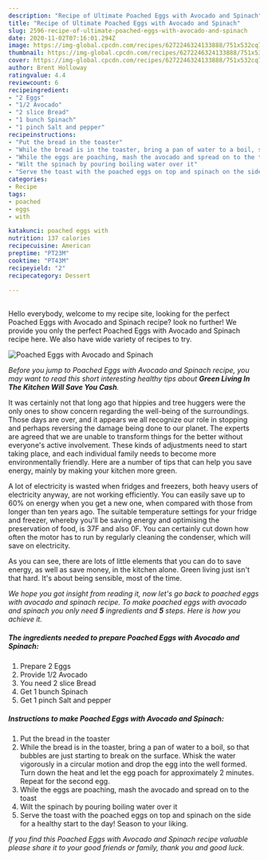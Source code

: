 ```yaml
---
description: "Recipe of Ultimate Poached Eggs with Avocado and Spinach"
title: "Recipe of Ultimate Poached Eggs with Avocado and Spinach"
slug: 2596-recipe-of-ultimate-poached-eggs-with-avocado-and-spinach
date: 2020-11-02T07:16:01.294Z
image: https://img-global.cpcdn.com/recipes/6272246324133888/751x532cq70/poached-eggs-with-avocado-and-spinach-recipe-main-photo.jpg
thumbnail: https://img-global.cpcdn.com/recipes/6272246324133888/751x532cq70/poached-eggs-with-avocado-and-spinach-recipe-main-photo.jpg
cover: https://img-global.cpcdn.com/recipes/6272246324133888/751x532cq70/poached-eggs-with-avocado-and-spinach-recipe-main-photo.jpg
author: Brent Holloway
ratingvalue: 4.4
reviewcount: 6
recipeingredient:
- "2 Eggs"
- "1/2 Avocado"
- "2 slice Bread"
- "1 bunch Spinach"
- "1 pinch Salt and pepper"
recipeinstructions:
- "Put the bread in the toaster"
- "While the bread is in the toaster, bring a pan of water to a boil, so that bubbles are just starting to break on the surface. Whisk the water vigorously in a circular motion and drop the egg into the well formed. Turn down the heat and let the egg poach for approximately 2 minutes. Repeat for the second egg."
- "While the eggs are poaching, mash the avocado and spread on to the toast"
- "Wilt the spinach by pouring boiling water over it"
- "Serve the toast with the poached eggs on top and spinach on the side for a healthy start to the day! Season to your liking."
categories:
- Recipe
tags:
- poached
- eggs
- with

katakunci: poached eggs with 
nutrition: 137 calories
recipecuisine: American
preptime: "PT23M"
cooktime: "PT43M"
recipeyield: "2"
recipecategory: Dessert

---
```

<br>
Hello everybody, welcome to my recipe site, looking for the perfect Poached Eggs with Avocado and Spinach recipe? look no further! We provide you only the perfect Poached Eggs with Avocado and Spinach recipe here. We also have wide variety of recipes to try.
<br>


![Poached Eggs with Avocado and Spinach](https://img-global.cpcdn.com/recipes/6272246324133888/751x532cq70/poached-eggs-with-avocado-and-spinach-recipe-main-photo.jpg)

<i>Before you jump to Poached Eggs with Avocado and Spinach recipe, you may want to read this short interesting healthy tips about 
<strong>Green Living In The Kitchen Will Save You Cash</strong>.</i>
</br>

It was certainly not that long ago that hippies and tree huggers were the only ones to show concern regarding the well-being of the surroundings. Those days are over, and it appears we all recognize our role in stopping and perhaps reversing the damage being done to our planet. The experts are agreed that we are unable to transform things for the better without everyone's active involvement. These kinds of adjustments need to start taking place, and each individual family needs to become more environmentally friendly. Here are a number of tips that can help you save energy, mainly by making your kitchen more green.

A lot of electricity is wasted when fridges and freezers, both heavy users of electricity anyway, are not working efficiently. You can easily save up to 60% on energy when you get a new one, when compared with those from longer than ten years ago. The suitable temperature settings for your fridge and freezer, whereby you'll be saving energy and optimising the preservation of food, is 37F and also 0F. You can certainly cut down how often the motor has to run by regularly cleaning the condenser, which will save on electricity.

As you can see, there are lots of little elements that you can do to save energy, as well as save money, in the kitchen alone. Green living just isn't that hard. It's about being sensible, most of the time.


<i>We hope you got insight from reading it, now let's go back to poached eggs with avocado and spinach recipe. To make poached eggs with avocado and spinach you only need <strong>5</strong> ingredients and <strong>5</strong> steps. Here is how you achieve it.
</i>

##### The ingredients needed to prepare Poached Eggs with Avocado and Spinach:

1. Prepare 2 Eggs
1. Provide 1/2 Avocado
1. You need 2 slice Bread
1. Get 1 bunch Spinach
1. Get 1 pinch Salt and pepper


##### Instructions to make Poached Eggs with Avocado and Spinach:

1. Put the bread in the toaster
1. While the bread is in the toaster, bring a pan of water to a boil, so that bubbles are just starting to break on the surface. Whisk the water vigorously in a circular motion and drop the egg into the well formed. Turn down the heat and let the egg poach for approximately 2 minutes. Repeat for the second egg.
1. While the eggs are poaching, mash the avocado and spread on to the toast
1. Wilt the spinach by pouring boiling water over it
1. Serve the toast with the poached eggs on top and spinach on the side for a healthy start to the day! Season to your liking.


<i>If you find this Poached Eggs with Avocado and Spinach recipe valuable please share it to your good friends or family, thank you and good luck.</i>
